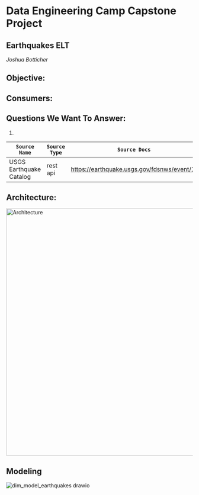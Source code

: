 # Data Engineering Camp Capstone Project

## **Earthquakes ELT**
_Joshua Botticher_

## Objective:


## Consumers:


## Questions We Want To Answer:
1) 

| `Source Name`  | `Source Type` | `Source Docs`                               | `Endpoint` |
| -------------  | ------------- | ------------                                | -----------|
|  USGS Earthquake Catalog    | rest api      | https://earthquake.usgs.gov/fdsnws/event/1/ | https://earthquake.usgs.gov/fdsnws/event/1/query|


## Architecture:
<img width="668" alt="Architecture" src="https://github.com/user-attachments/assets/1055687a-fff1-47a5-b144-bdfdd57ea103">



## Modeling
![dim_model_earthquakes drawio](https://github.com/user-attachments/assets/773c7714-f0e6-408d-b522-f668ba466f00)

